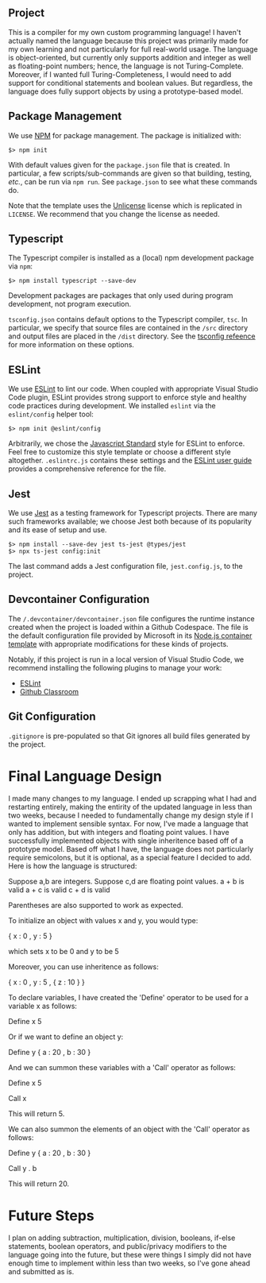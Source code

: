 ## Project
This is a compiler for my own custom programming language! I haven't actually named the language because this project was primarily made for my own learning and not particularly for full real-world usage. The language is object-oriented, but currently only supports addition and integer as well as floating-point numbers; hence, the language is not Turing-Complete. Moreover, if I wanted full Turing-Completeness, I would need to add support for conditional statements and boolean values. But regardless, the language does fully support objects by using a prototype-based model.

## Package Management

We use [NPM](https://npmjs.com) for package management.
The package is initialized with:

~~~console
$> npm init
~~~

With default values given for the `package.json` file that is created.
In particular, a few scripts/sub-commands are given so that building, testing, _etc._, can be run via `npm run`.
See `package.json` to see what these commands do.

Note that the template uses the [Unlicense](https://unlicense.org) license which is replicated in `LICENSE`.
We recommend that you change the license as needed.

## Typescript

The Typescript compiler is installed as a (local) npm development package via `npm`:

~~~console
$> npm install typescript --save-dev
~~~

Development packages are packages that only used during program development, not program execution.

`tsconfig.json` contains default options to the Typescript compiler, `tsc`.
In particular, we specify that source files are contained in the `/src` directory and output files are placed in the `/dist` directory.
See the [tsconfig refeence](https://www.typescriptlang.org/tsconfig) for more information on these options.

## ESLint

We use [ESLint](https://eslint.org) to lint our code.
When coupled with appropriate Visual Studio Code plugin, ESLint provides strong support to enforce style and healthy code practices during development.
We installed `eslint` via the `eslint/config` helper tool:

~~~console
$> npm init @eslint/config
~~~

Arbitrarily, we chose the [Javascript Standard](https://standardjs.com) style for ESLint to enforce.
Feel free to customize this style template or choose a different style altogether.
`.eslintrc.js` contains these settings and the [ESLint user guide](https://eslint.org/docs/latest/use/configure/) provides a comprehensive reference for the file.

## Jest

We use [Jest](https://jestjs.io) as a testing framework for Typescript projects.
There are many such frameworks available; we choose Jest both because of its popularity and its ease of setup and use.

~~~console
$> npm install --save-dev jest ts-jest @types/jest
$> npx ts-jest config:init
~~~

The last command adds a Jest configuration file, `jest.config.js`, to the project.

## Devcontainer Configuration

The `/.devcontainer/devcontainer.json` file configures the runtime instance created when the project is loaded within a Github Codespace.
The file is the default configuration file provided by Microsoft in its [Node.js container template](https://github.com/microsoft/vscode-remote-try-node) with appropriate modifications for these kinds of projects.

Notably, if this project is run in a local version of Visual Studio Code, we recommend installing the following plugins to manage your work:

+   [ESLint](https://marketplace.visualstudio.com/items?itemName=dbaeumer.vscode-eslint)
+   [Github Classroom](https://marketplace.visualstudio.com/items?itemName=GitHub.classroom)

## Git Configuration

`.gitignore` is pre-populated so that Git ignores all build files generated by the project.

# Final Language Design

I made many changes to my language. I ended up scrapping what I had and restarting entirely, making the entirity of the updated language in less than two weeks, because I needed to fundamentally change my design style if I wanted to implement sensible syntax. For now, I've made a language that only has addition, but with integers and floating point values. I have successfully implemented objects with single inheritence based off of a prototype model. Based off what I have, the language does not particularly require semicolons, but it is optional, as a special feature I decided to add. Here is how the language is structured:

Suppose a,b are integers. Suppose c,d are floating point values.
a + b is valid
a + c is valid
c + d is valid

Parentheses are also supported to work as expected.

To initialize an object with values x and y, you would type:

{ x : 0 , y : 5 }

which sets x to be 0 and y to be 5

Moreover, you can use inheritence as follows:

{ x : 0 , y : 5 , { z : 10 } }

To declare variables, I have created the 'Define' operator to be used for a variable x as follows:

Define x 5

Or if we want to define an object y:

Define y { a : 20 , b : 30 }

And we can summon these variables with a 'Call' operator as follows:

Define x 5

Call x

This will return 5.

We can also summon the elements of an object with the 'Call' operator as follows:

Define y { a : 20 , b : 30 }

Call y . b

This will return 20.

# Future Steps

I plan on adding subtraction, multiplication, division, booleans, if-else statements, boolean operators, and public/privacy modifiers to the language going into the future, but these were things I simply did not have enough time to implement within less than two weeks, so I've gone ahead and submitted as is.

